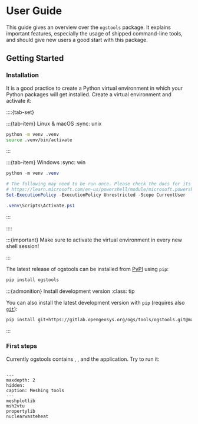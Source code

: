 # User Guide

This guide gives an overview over the `ogstools` package.
It explains important features, especially the usage of shipped command-line tools,
and should give new users a good start with this package.

## Getting Started

### Installation

It is a good practice to create a Python virtual environment in which your
Python packages will get installed. Create a virtual environment and activate
it:

::::{tab-set}

:::{tab-item} Linux & macOS
:sync: unix

```bash
python -m venv .venv
source .venv/bin/activate
```

:::

:::{tab-item} Windows
:sync: win

```powershell
python -m venv .venv

# The following may need to be run once. Please check the docs for its consequences:
# https://learn.microsoft.com/en-us/powershell/module/microsoft.powershell.core/about/about_execution_policiess
Set-ExecutionPolicy -ExecutionPolicy Unrestricted -Scope CurrentUser

.venv\Scripts\Activate.ps1
```

:::

::::

:::{important}
Make sure to activate the virtual environment in every new shell session!

:::

The latest release of ogstools can be installed from [PyPI](https://pypi.org/project/ogstools/) using
`pip`:

```bash
pip install ogstools
```

:::{admonition} Install development version
:class: tip

You can also install the latest development version with `pip` (requires also [`git`](https://git-scm.com)):

```bash
pip install git+https://gitlab.opengeosys.org/ogs/tools/ogstools.git@main
```

:::

### First steps

Currently ogstools contains [](propertylib.md), [](meshplotlib.md),
[](nuclearwasteheat.md) and the [](msh2vtu.md) application. Try to run it:

```{command-output} msh2vtu --help
```

```{toctree}
---
maxdepth: 2
hidden:
caption: Meshing tools
---
meshplotlib
msh2vtu
propertylib
nuclearwasteheat
```
